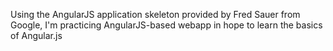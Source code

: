 Using the AngularJS application skeleton provided by Fred Sauer from Google, I'm practicing AngularJS-based webapp in hope to learn the basics of Angular.js
